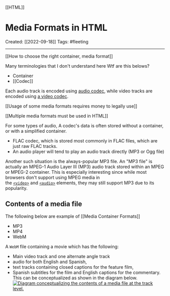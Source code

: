 [[HTML]]

# Media Formats in HTML
Created:  [[2022-09-18]]
Tags: #fleeting 

---
[[How to choose the right container, media format]]


Many terminologies that I don't understand here
Wtf are this belows?
- Container
- [[Codec]]

Each audio track is encoded using [audio codec](https://developer.mozilla.org/en-US/docs/Web/Media/Formats/Audio_codecs), 
while video tracks are encoded using [a video codec](https://developer.mozilla.org/en-US/docs/Web/Media/Formats/Video_codecs). 


[[Usage of some media formats requires money to legally use]] 


[[Multiple media formats must be used in HTML]]


For some types of audio, 
A codec's data is often stored without a container, or with a simplified container. 
- FLAC codec, which is stored most commonly in FLAC files, which are just raw FLAC tracks.
- An audio player will tend to play an audio track directly (MP3 or Ogg file)

Another such situation is the always-popular MP3 file. 
An "MP3 file" is actually an MPEG-1 Audio Layer III (MP3) audio track stored within an MPEG or MPEG-2 container. 
This is especially interesting since while most browsers don't support using MPEG media in the [`<video>`](https://developer.mozilla.org/en-US/docs/Web/HTML/Element/video) and [`<audio>`](https://developer.mozilla.org/en-US/docs/Web/HTML/Element/audio) elements, they may still support MP3 due to its popularity.



## Contents of a media file
The following below are example of [[Media Container Formats]]
- MP3
- MP4 
- WebM 


A `WebM` file containing a movie which has the following:
- Main video track and one alternate angle track
- audio for both English and Spanish,
- text tracks containing closed captions for the feature film, 
- Spanish subtitles for the film and English captions for the commentary.
This can be conceptualized as shown in the diagram below. 
[![Diagram conceptualizing the contents of a media file at the track level.](https://developer.mozilla.org/en-US/docs/Learn/HTML/Multimedia_and_embedding/Video_and_audio_content/containersandtracks.png)](https://developer.mozilla.org/en-US/docs/Learn/HTML/Multimedia_and_embedding/Video_and_audio_content/containersandtracks.png)













